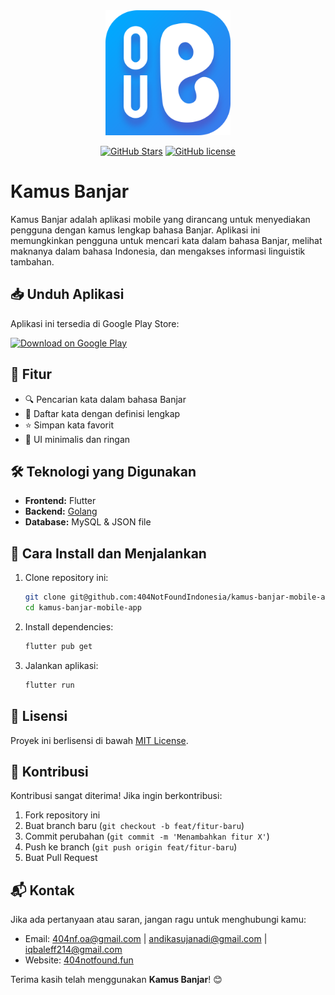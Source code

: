 <div align="center">
    <a href="https://404notfound.fun" target="_blank">
        <img src="./assets/icon/icon-foreground.png" width="200" alt="Kamus Banjar">
    </a>

<br />

[![GitHub Stars](https://img.shields.io/github/stars/404NotFoundIndonesia/kamus-banjar-mobile-app.svg)](https://github.com/404NotFoundIndonesia/kamus-banjar-mobile-app/stargazers)
[![GitHub license](https://img.shields.io/github/license/404NotFoundIndonesia/kamus-banjar-mobile-app)](https://github.com/404NotFoundIndonesia/kamus-banjar-mobile-app/blob/main/LICENSE)

</div>

# Kamus Banjar

Kamus Banjar adalah aplikasi mobile yang dirancang untuk menyediakan pengguna dengan kamus lengkap bahasa Banjar. Aplikasi ini memungkinkan pengguna untuk mencari kata dalam bahasa Banjar, melihat maknanya dalam bahasa Indonesia, dan mengakses informasi linguistik tambahan.

## 📥 Unduh Aplikasi
Aplikasi ini tersedia di Google Play Store:

<a href="https://play.google.com/store/apps/details?id=com.iqbaleff214.kamus_banjar_mobile_app" target="_blank">
    <img src="https://play.google.com/intl/en_us/badges/static/images/badges/en_badge_web_generic.png" width="200" alt="Download on Google Play">
</a>

## 🚀 Fitur
- 🔍 Pencarian kata dalam bahasa Banjar
- 📜 Daftar kata dengan definisi lengkap
- ⭐ Simpan kata favorit
- 🎨 UI minimalis dan ringan

## 🛠️ Teknologi yang Digunakan
- **Frontend:** Flutter
- **Backend:** [Golang](https://github.com/iqbaleff214/kamus-banjar-api)
- **Database:** MySQL & JSON file

## 🔧 Cara Install dan Menjalankan
1. Clone repository ini:
   ```sh
   git clone git@github.com:404NotFoundIndonesia/kamus-banjar-mobile-app.git
   cd kamus-banjar-mobile-app
   ```
2. Install dependencies:
   ```sh
   flutter pub get
   ```
3. Jalankan aplikasi:
   ```sh
   flutter run
   ```

## 📜 Lisensi
Proyek ini berlisensi di bawah [MIT License](LICENSE).

## 🤝 Kontribusi
Kontribusi sangat diterima! Jika ingin berkontribusi:
1. Fork repository ini
2. Buat branch baru (`git checkout -b feat/fitur-baru`)
3. Commit perubahan (`git commit -m 'Menambahkan fitur X'`)
4. Push ke branch (`git push origin feat/fitur-baru`)
5. Buat Pull Request

## 📬 Kontak
Jika ada pertanyaan atau saran, jangan ragu untuk menghubungi kamu:
- Email: [404nf.oa@gmail.com](mailto:404nf.oa@gmail.com) | [andikasujanadi@gmail.com](mailto:andikasujanadi@gmail.com) | [iqbaleff214@gmail.com](mailto:iqbaleff214@gmail.com)
- Website: [404notfound.fun](https://404notfound.fun)

Terima kasih telah menggunakan **Kamus Banjar**! 😊